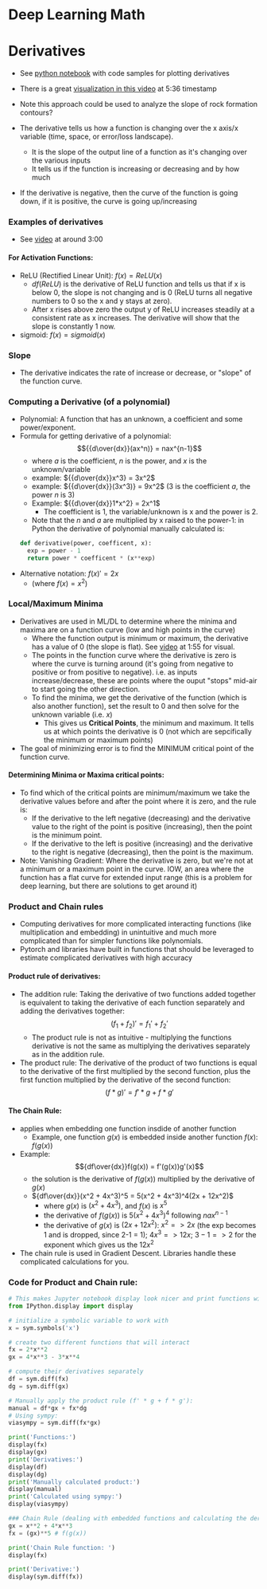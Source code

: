 # Deep Learning Math

# Derivatives

- See [python notebook](./derivative.ipynb) with code samples for plotting derivatives

- There is a great [visualization in this video](https://www.udemy.com/course/deeplearning_x/learn/lecture/27841966#content) at 5:36 timestamp
- Note this approach could be used to analyze the slope of rock formation contours?

- The derivative tells us how a function is changing over the x axis/x variable (time, space, or error/loss landscape).
  - It is the slope of the output line of a function as it's changing over the various inputs
  - It tells us if the function is increasing or decreasing and by how much
- If the derivative is negative, then the curve of the function is going down, if it is positive, the curve is going up/increasing

### Examples of derivatives

- See [video](https://www.udemy.com/course/deeplearning_x/learn/lecture/27841964#content) at around 3:00

#### For Activation Functions:

- ReLU (Rectified Linear Unit): $f(x) = ReLU(x)$
  - $df(ReLU)$ is the derivative of ReLU function and tells us that if x is below 0, the slope is not changing and is 0 (ReLU turns all negative numbers to 0 so the x and y stays at zero).
  - After x rises above zero the output y of ReLU increases steadily at a consistent rate as x increases. The derivative will show that the slope is constantly 1 now.
- sigmoid: $f(x) = sigmoid(x)$

### Slope

- The derivative indicates the rate of increase or decrease, or "slope" of the function curve.

### Computing a Derivative (of a polynomial)

- Polynomial: A function that has an unknown, a coefficient and some power/exponent.
- Formula for getting derivative of a polynomial: $${{d\over{dx}}(ax^n)} = nax^{n-1}$$
  - where $a$ is the coefficient, $n$ is the power, and $x$ is the unknown/variable
  - example: ${{d\over{dx}}x^3} = 3x^2$
  - example: ${{d\over{dx}}(3x^3)} = 9x^2$ (3 is the coefficient $a$, the power $n$ is 3)
  - Example: ${{d\over{dx}}1*x^2} = 2x^1$
    - The coefficient is 1, the variable/unknown is x and the power is 2.
  - Note that the $n$ and $a$ are multiplied by x raised to the power-1: in Python the derivative of polynomial manually calculated is:
  ```python
  def derivative(power, coefficent, x):
    exp = power - 1
    return power * coefficent * (x**exp)
  ```
- Alternative notation: $f(x)' = 2x$
  - (where $f(x) = x^2$)

### Local/Maximum Minima

- Derivatives are used in ML/DL to determine where the minima and maxima are on a function curve (low and high points in the curve)
  - Where the function output is minimum or maximum, the derivative has a value of 0 (the slope is flat). See [video](https://www.udemy.com/course/deeplearning_x/learn/lecture/27841966#content) at 1:55 for visual.
  - The points in the function curve where the derivative is zero is where the curve is turning around (it's going from negative to positive or from positive to negative). i.e. as inputs increase/decrease, these are points where the ouput "stops" mid-air to start going the other direction.
  - To find the minima, we get the derivative of the function (which is also another function), set the result to 0 and then solve for the unknown variable (i.e. $x$)
    - This gives us **Critical Points**, the minimum and maximum. It tells us at which points the derivative is 0 (not which are sepcifically the minimum or maximum points)
- The goal of minimizing error is to find the MINIMUM critical point of the function curve.

#### Determining Minima or Maxima critical points:

- To find which of the critical points are minimum/maximum we take the derivative values before and after the point where it is zero, and the rule is:
  - If the derivative to the left negative (decreasing) and the derivative value to the right of the point is positive (increasing), then the point is the minimum point.
  - If the derivative to the left is positive (increasing) and the derivative to the right is negative (decreasing), then the point is the maximum.
- Note: Vanishing Gradient: Where the derivative is zero, but we're not at a minimum or a maximum point in the curve. IOW, an area where the function has a flat curve for extended input range (this is a problem for deep learning, but there are solutions to get around it)

### Product and Chain rules

- Computing derivatives for more complicated interacting functions (like multiplication and embedding) in unintuitive and much more complicated than for simpler functions like polynomials.
- Pytorch and libraries have built in functions that should be leveraged to estimate complicated derivatives with high accuracy

#### Product rule of derivatives:

- The addition rule: Taking the derivative of two functions added together is equivalent to taking the derivative of each function separately and adding the derivatives together: $$(f_1 + f_2)' = f_1' + f_2'$$
  - The product rule is not as intuitive - multiplying the functions derivative is not the same as multiplying the derivatives separately as in the addition rule.
- The product rule: The derivative of the product of two functions is equal to the derivative of the first multiplied by the second function, plus the first function multiplied by the derivative of the second function: $$(f * g)' = f' * g + f * g'$$

#### The Chain Rule:

- applies when embedding one function insdide of another function
  - Example, one function $g(x)$ is embedded inside another function $f(x)$: $f(g(x))$
- Example: $${df\over{dx}}f(g(x)) = f'(g(x))g'(x)$$
  - the solution is the derivative of $f(g(x))$ multiplied by the derivative of $g(x)$
  - ${df\over{dx}}(x^2 + 4x^3)^5 = 5(x^2 + 4x^3)^4(2x + 12x^2)$
    - where $g(x)$ is $(x^2 + 4x^3)$, and $f(x)$ is $x^5$
    - the derivative of $f(g(x))$ is $5(x^2 + 4x^3)^4$ following $nax^{n-1}$
    - the derivative of $g(x)$ is $(2x + 12x^2)$: $x^2 => 2x$ (the exp becomes 1 and is dropped, since 2-1 = 1); $4x^3 => 12x$; $3 - 1 => 2$ for the exponent which gives us the $12x^2$
- The chain rule is used in Gradient Descent. Libraries handle these complicated calculations for you.

### Code for Product and Chain rule:

```python
# This makes Jupyter notebook display look nicer and print functions with nice latek printing etc.
from IPython.display import display

# initialize a symbolic variable to work with
x = sym.symbols('x')

# create two different functions that will interact
fx = 2*x**2
gx = 4*x**3 - 3*x**4

# compute their derivatives separately
df = sym.diff(fx)
dg = sym.diff(gx)

# Manually apply the product rule (f' * g + f * g'):
manual = df*gx + fx*dg
# Using sympy:
viasympy = sym.diff(fx*gx)

print('Functions:')
display(fx)
display(gx)
print('Derivatives:')
display(df)
display(dg)
print('Manually calculated product:')
display(manual)
print('Calculated using sympy:')
display(viasympy)

### Chain Rule (dealing with embedded functions and calculating the derivative)
gx = x**2 + 4*x**3
fx = (gx)**5 # f(g(x))

print('Chain Rule function: ')
display(fx)

print('Derivative:')
display(sym.diff(fx))
```
